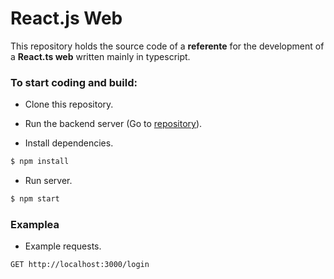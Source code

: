 # React.js Web

This repository holds the source code of a **referente** for the development of a **React.ts web** written mainly in typescript.

### To start coding and build:

 * Clone this repository.
 * Run the backend server (Go to [repository](https://github.com/erick-rivas/nodejs-api-template)).

 * Install dependencies.
 ```bash
 $ npm install
 ```
 * Run server.
 ```bash
 $ npm start
 ```

  ### Examplea

  * Example requests. 
 ```bash
 GET http://localhost:3000/login
 ```


